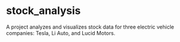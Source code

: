 # stock_analysis
A project analyzes and visualizes stock data for three electric vehicle companies: Tesla, Li Auto, and Lucid Motors.
